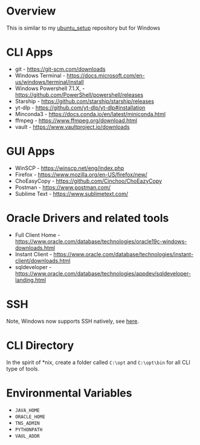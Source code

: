 # Overview
This is similar to my [ubuntu_setup](https://github.com/Duke-LeTran/ubuntu_setup) repository but for Windows

# CLI Apps
* git - https://git-scm.com/downloads
* Windows Terminal - https://docs.microsoft.com/en-us/windows/terminal/install
* Windows Powershell 7.1.X, - https://github.com/PowerShell/powershell/releases
* Starship - https://github.com/starship/starship/releases
* yt-dlp - https://github.com/yt-dlp/yt-dlp#installation
* Minconda3 - https://docs.conda.io/en/latest/miniconda.html
* ffmpeg - https://www.ffmpeg.org/download.html
* vault - https://www.vaultproject.io/downloads

# GUI Apps
* WinSCP - https://winscp.net/eng/index.php
* Firefox - https://www.mozilla.org/en-US/firefox/new/
* ChoEasyCopy - https://github.com/Cinchoo/ChoEazyCopy
* Postman - https://www.postman.com/
* Sublime Text - https://www.sublimetext.com/

# Oracle Drivers and related tools
* Full Client Home - https://www.oracle.com/database/technologies/oracle19c-windows-downloads.html
* Instant Client - https://www.oracle.com/database/technologies/instant-client/downloads.html
* sqldeveloper - https://www.oracle.com/database/technologies/appdev/sqldeveloper-landing.html

# SSH
Note, Windows now supports SSH natively, see [here](https://docs.microsoft.com/en-us/windows-server/administration/openssh/openssh_install_firstuse).

# CLI Directory
In the spirit of \*nix, create a folder called `C:\opt` and `C:\opt\bin` for all
CLI type of tools.

# Environmental Variables
* `JAVA_HOME`
* `ORACLE_HOME`
* `TNS_ADMIN`
* `PYTHONPATH`
* `VAUL_ADDR`